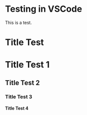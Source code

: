 # Testing in VSCode

This is a test.

Title Test
=======================================================================================================================

#   Title Test 1
##  Title Test 2
### Title Test 3
####    Title Test 4
